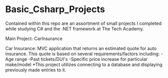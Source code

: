 # Basic_Csharp_Projects
 Contained within this repo are an assortment of small projects I completed while studying C# and the .NET framework at The Tech Academy. 
 
 Main Project:
 CarInsurance
 
 Car Insurance:
 MVC application that returns an estimated quote for auto insurance. This quote is based on several requirements/factors including:
 -Age range 
 -Past tickets/DUI's
 -Specific price increase for particular make/model
 *This project utilizes connecting to a database and displaying previously made entries to it. 
